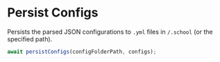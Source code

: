 # Persist Configs

Persists the parsed JSON configurations to `.yml` files in `/.school` (or the specified path).

```js
await persistConfigs(configFolderPath, configs);
```
